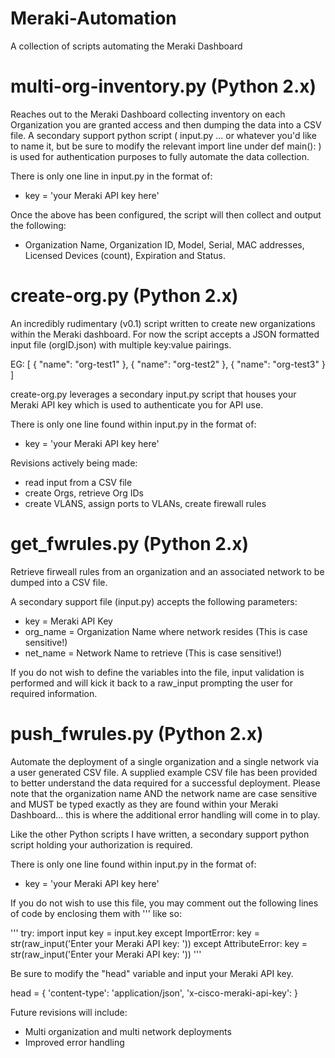 # Meraki-Automation
A collection of scripts automating the Meraki Dashboard

# multi-org-inventory.py (Python 2.x)
Reaches out to the Meraki Dashboard collecting inventory on each Organization you are granted access and then dumping the data into a CSV file. A secondary support python script ( input.py ... or whatever you'd like to name it, but be sure to modify the relevant import line under def main(): ) is used for authentication purposes to fully automate the data collection.

There is only one line in input.py in the format of:
- key = 'your Meraki API key here'

Once the above has been configured, the script will then collect and output the following:

- Organization Name, Organization ID, Model, Serial, MAC addresses, Licensed Devices (count), Expiration and Status.

# create-org.py (Python 2.x)
An incredibly rudimentary (v0.1) script written to create new organizations within the Meraki dashboard. For now the script accepts a JSON formatted input file (orgID.json) with multiple key:value pairings.

EG:
[
        {
                "name": "org-test1"
        },
        {
                "name": "org-test2"
        },
        {
                "name": "org-test3"
        }
]

create-org.py leverages a secondary input.py script that houses your Meraki API key which is used to authenticate you for API use.

There is only one line found within input.py in the format of:
- key = 'your Meraki API key here'

Revisions actively being made:
- read input from a CSV file
- create Orgs, retrieve Org IDs
- create VLANS, assign ports to VLANs, create firewall rules

# get_fwrules.py (Python 2.x)

Retrieve firweall rules from an organization and an associated network to be dumped into a CSV file.

A secondary support file (input.py) accepts the following parameters:
- key = Meraki API Key
- org_name = Organization Name where network resides (This is case sensitive!)
- net_name = Network Name to retrieve (This is case sensitive!)

If you do not wish to define the variables into the file, input validation is performed and will kick it back to a raw_input prompting the user for required information.

# push_fwrules.py (Python 2.x)
Automate the deployment of a single organization and a single network via a user generated CSV file. A supplied example CSV file has been provided to better understand the data required for a successful deployment. Please note that the organization name AND the network name are case sensitive and MUST be typed exactly as they are found within your Meraki Dashboard... this is where the additional error handling will come in to play.

Like the other Python scripts I have written, a secondary support python script holding your authorization is required.

There is only one line found within input.py in the format of:
- key = 'your Meraki API key here'

If you do not wish to use this file, you may comment out the following lines of code by enclosing them with ''' like so:

'''
try:
    import input
    key = input.key
except ImportError:
    key = str(raw_input('Enter your Meraki API key: '))
except AttributeError:
    key = str(raw_input('Enter your Meraki API key: '))
'''

Be sure to modify the "head" variable and input your Meraki API key.

head = {
        'content-type': 'application/json',
        'x-cisco-meraki-api-key': <PUT YOUR MERAKI API KEY HERE>
        }


Future revisions will include:
- Multi organization and multi network deployments
- Improved error handling







